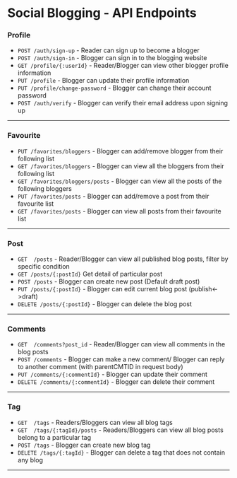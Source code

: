 # Social Blogging - API Endpoints

### Profile

- `POST /auth/sign-up` - Reader can sign up to become a blogger
- `POST /auth/sign-in` - Blogger can sign in to the blogging website
- `GET /profile/{:userId}` - Reader/Blogger can view other blogger profile information
- `PUT /profile` - Blogger can update their profile information
- `PUT /profile/change-password` - Blogger can change their account password
- `POST /auth/verify` - Blogger can verify their email address upon signing up

---

### Favourite

- `PUT /favorites/bloggers` - Blogger can add/remove blogger from their following list
- `GET /favorites/bloggers` - Blogger can view all the bloggers from their following list
- `GET /favorites/bloggers/posts` - Blogger can view all the posts of the following bloggers
- `PUT /favorites/posts` - Blogger can add/remove a post from their favourite list
- `GET /favorites/posts` - Blogger can view all posts from their favourite list

---

### Post

- `GET  /posts` - Reader/Blogger can view all published blog posts, filter by specific condition
- `GET /posts/{:postId}` Get detail of particular post
- `POST /posts` - Blogger can create new post (Default draft post)
- `PUT /posts/{:postId}` - Blogger can edit current blog post (publish<->draft)
- `DELETE /posts/{:postId}` - Blogger can delete the blog post

---

### Comments

- `GET  /comments?post_id` - Reader/Blogger can view all comments in the blog posts
- `POST /comments` - Blogger can make a new comment/ Blogger can reply to another comment (with parentCMTID in request body)
- `PUT /comments/{:commentId}` - Blogger can update their comment
- `DELETE /comments/{:commentId}` - Blogger can delete their comment

---

### Tag

- `GET  /tags` - Readers/Bloggers can view all blog tags
- `GET  /tags/{:tagId}/posts` - Readers/Bloggers can view all blog posts belong to a particular tag
- `POST /tags` - Blogger can create new blog tag
- `DELETE /tags/{:tagId}` - Blogger can delete a tag that does not contain any blog

---
